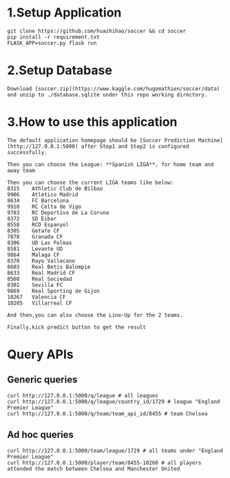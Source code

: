 # 1.Setup Application

    git clone https://github.com/huazhihao/soccer && cd soccer
    pip install -r requirement.txt
    FLASK_APP=soccer.py flask run

# 2.Setup Database

    Download [soccer.zip](https://www.kaggle.com/hugomathien/soccer/data) and unzip to ./database.sqlite under this repo working directory.

# 3.How to use this application
    The default application homepage should be [Soccer Prediction Machine](http://127.0.0.1:5000) after Step1 and Step2 is configured successfully.
    
    Then you can choose the League: **Spanish LIGA**, for home team and away team
    
    Then you can choose the current LIGA teams like below:
	8315	Athletic Club de Bilbao
	9906	Atletico Madrid
	8634	FC Barcelona
	9910	RC Celta de Vigo
	9783	RC Deportivo de La Coruna
	8372	SD Eibar
	8558	RCD Espanyol
	8305	Getafe CF
	7878	Granada CF
	8306	UD Las Palmas
	8581	Levante UD
	9864	Malaga CF
	8370	Rayo Vallecano
	8603	Real Betis Balompie
	8633	Real Madrid CF
	8560	Real Sociedad
	8302	Sevilla FC
	9869	Real Sporting de Gijon
	10267	Valencia CF
	10205	Villarreal CF

    And then,you can also choose the Line-Up for the 2 teams.

    Finally,kick predict button to get the result 

# Query APIs

## Generic queries

    curl http://127.0.0.1:5000/q/league # all leagues
    curl http://127.0.0.1:5000/q/league/country_id/1729 # league "England Premier League"
    curl http://127.0.0.1:5000/q/team/team_api_id/8455 # team Chelsea

## Ad hoc queries

    curl http://127.0.0.1:5000/team/league/1729 # all teams under "England Premier League"
    curl http://127.0.0.1:5000/player/team/8455-10260 # all players attended the match between Chelsea and Manchester United
